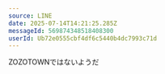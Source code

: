 ```yaml
---
source: LINE
date: 2025-07-14T14:21:25.285Z
messageId: 569874348518408300
userId: Ub72e0555cbf4df6c5440b4dc7993c71d
---
```


ZOZOTOWNではないようだ